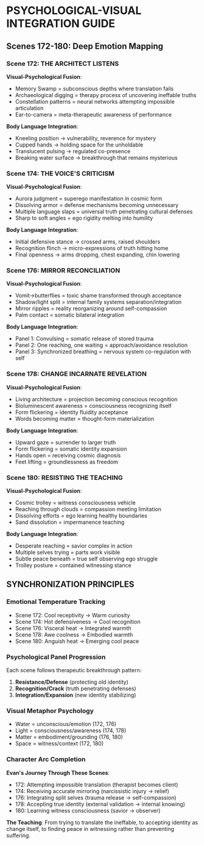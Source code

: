 # PSYCHOLOGICAL-VISUAL INTEGRATION GUIDE
## Scenes 172-180: Deep Emotion Mapping

### Scene 172: THE ARCHITECT LISTENS
**Visual-Psychological Fusion**:
- Memory Swamp = subconscious depths where translation fails
- Archaeological digging = therapy process of uncovering ineffable truths
- Constellation patterns = neural networks attempting impossible articulation
- Ear-to-camera = meta-therapeutic awareness of performance

**Body Language Integration**:
- Kneeling position → vulnerability, reverence for mystery
- Cupped hands → holding space for the unholdable
- Translucent pulsing → regulated co-presence
- Breaking water surface → breakthrough that remains mysterious

### Scene 174: THE VOICE'S CRITICISM
**Visual-Psychological Fusion**:
- Aurora judgment = superego manifestation in cosmic form
- Dissolving armor = defense mechanisms becoming unnecessary
- Multiple language slaps = universal truth penetrating cultural defenses
- Sharp to soft angles = ego rigidity melting into humility

**Body Language Integration**:
- Initial defensive stance → crossed arms, raised shoulders
- Recognition flinch → micro-expressions of truth hitting home
- Final openness → arms dropping, chest expanding, chin lowering

### Scene 176: MIRROR RECONCILIATION
**Visual-Psychological Fusion**:
- Vomit→butterflies = toxic shame transformed through acceptance
- Shadow/light split = internal family systems separation/integration
- Mirror ripples = reality reorganizing around self-compassion
- Palm contact = somatic bilateral integration

**Body Language Integration**:
- Panel 1: Convulsing = somatic release of stored trauma
- Panel 2: One reaching, one waiting = approach/avoidance resolution
- Panel 3: Synchronized breathing = nervous system co-regulation with self

### Scene 178: CHANGE INCARNATE REVELATION
**Visual-Psychological Fusion**:
- Living architecture = projection becoming conscious recognition
- Bioluminescent awareness = consciousness recognizing itself
- Form flickering = identity fluidity acceptance
- Words becoming matter = thought-form materialization

**Body Language Integration**:
- Upward gaze = surrender to larger truth
- Form flickering = somatic identity expansion
- Hands open = receiving cosmic diagnosis
- Feet lifting = groundlessness as freedom

### Scene 180: RESISTING THE TEACHING
**Visual-Psychological Fusion**:
- Cosmic trolley = witness consciousness vehicle
- Reaching through clouds = compassion meeting limitation
- Dissolving efforts = ego learning healthy boundaries
- Sand dissolution = impermanence teaching

**Body Language Integration**:
- Desperate reaching = savior complex in action
- Multiple selves trying = parts work visible
- Subtle peace beneath = true self observing ego struggle
- Trolley posture = contained witnessing stance

## SYNCHRONIZATION PRINCIPLES

### Emotional Temperature Tracking
- Scene 172: Cool receptivity → Warm curiosity
- Scene 174: Hot defensiveness → Cool recognition
- Scene 176: Visceral heat → Integrated warmth
- Scene 178: Awe coolness → Embodied warmth
- Scene 180: Anguish heat → Emerging cool peace

### Psychological Panel Progression
Each scene follows therapeutic breakthrough pattern:
1. **Resistance/Defense** (protecting old identity)
2. **Recognition/Crack** (truth penetrating defenses)
3. **Integration/Expansion** (new identity stabilizing)

### Visual Metaphor Psychology
- Water = unconscious/emotion (172, 176)
- Light = consciousness/awareness (174, 178)
- Matter = embodiment/grounding (176, 180)
- Space = witness/context (172, 180)

### Character Arc Completion
**Evan's Journey Through These Scenes**:
- 172: Attempting impossible translation (therapist becomes client)
- 174: Receiving accurate mirroring (narcissistic injury → relief)
- 176: Integrating split selves (trauma release → self-compassion)
- 178: Accepting true identity (external validation → internal knowing)
- 180: Learning witness consciousness (savior → observer)

**The Teaching**: From trying to translate the ineffable, to accepting identity as change itself, to finding peace in witnessing rather than preventing suffering.